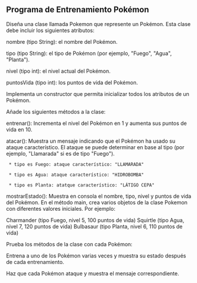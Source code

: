 ## Programa de Entrenamiento Pokémon

Diseña una clase llamada Pokemon que represente un Pokémon. Esta clase debe incluir los siguientes atributos:

nombre (tipo String): el nombre del Pokémon.

tipo (tipo String): el tipo de Pokémon (por ejemplo, "Fuego", "Agua", "Planta").

nivel (tipo int): el nivel actual del Pokémon.

puntosVida (tipo int): los puntos de vida del Pokémon.

Implementa un constructor que permita inicializar todos los atributos de un Pokémon.

Añade los siguientes métodos a la clase:

entrenar(): Incrementa el nivel del Pokémon en 1 y aumenta sus puntos de vida en 10.

atacar(): Muestra un mensaje indicando que el Pokémon ha usado su ataque característico. El ataque se puede determinar en base al tipo (por ejemplo, "Llamarada" si es de tipo "Fuego").

     * tipo es Fuego: ataque característico: "LLAMARADA"
     
     * tipo es Agua: ataque característico: "HIDROBOMBA"
     
     * tipo es Planta: atatque característico: "LÁTIGO CEPA"
     

mostrarEstado(): Muestra en consola el nombre, tipo, nivel y puntos de vida del Pokémon.
En el método main, crea varios objetos de la clase Pokemon con diferentes valores iniciales. Por ejemplo:


Charmander (tipo Fuego, nivel 5, 100 puntos de vida)
Squirtle (tipo Agua, nivel 7, 120 puntos de vida)
Bulbasaur (tipo Planta, nivel 6, 110 puntos de vida)


Prueba los métodos de la clase con cada Pokémon:

Entrena a uno de los Pokémon varias veces y muestra su estado después de cada entrenamiento.

Haz que cada Pokémon ataque y muestra el mensaje correspondiente.
